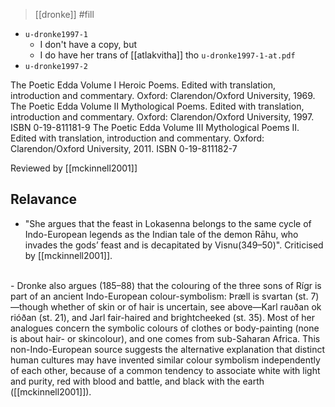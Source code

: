 > [[dronke]] #fill 
- `u-dronke1997-1`
	- I don't have a copy, but
	- I do have her trans of [[atlakvitha]] tho `u-dronke1997-1-at.pdf` 
- `u-dronke1997-2`


The Poetic Edda Volume I Heroic Poems. Edited with translation, introduction and commentary. Oxford: Clarendon/Oxford University, 1969.
The Poetic Edda Volume II Mythological Poems. Edited with translation, introduction and commentary. Oxford: Clarendon/Oxford University, 1997. ISBN 0-19-811181-9
The Poetic Edda Volume III Mythological Poems II. Edited with translation, introduction and commentary. Oxford: Clarendon/Oxford University, 2011. ISBN 0-19-811182-7


Reviewed by [[mckinnell2001]]

## Relavance

- "She argues that the feast in Lokasenna belongs to the same cycle of Indo-European legends as the Indian tale of the demon Rāhu, who invades the gods’ feast and is decapitated by Visnu(349–50)". Criticised by [[mckinnell2001]].
<br>
- Dronke also argues (185–88) that the colouring of the three sons of Rígr is part of an ancient Indo-European colour-symbolism: Þræll is svartan (st. 7)—though whether of skin or of hair is uncertain, see above—Karl rauðan ok rióðan (st. 21), and Jarl fair-haired and brightcheeked (st. 35). Most of her analogues concern the symbolic colours of clothes or body-painting (none is about hair- or skincolour), and one comes from sub-Saharan Africa. This non-Indo-European source suggests the alternative explanation that distinct human cultures may have invented similar colour symbolism independently of each other, because of a common tendency to associate white with light and purity, red with blood and battle, and black with the earth ([[mckinnell2001]]).